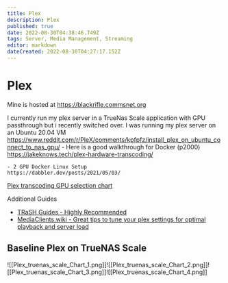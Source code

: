 ```yaml
---
title: Plex
description: Plex
published: true
date: 2022-08-30T04:38:46.749Z
tags: Server, Media Management, Streaming
editor: markdown
dateCreated: 2022-08-30T04:27:17.152Z
---
```

# Plex

Mine is hosted at https://blackrifle.commsnet.org


I currently run my plex server in a TrueNas Scale application with GPU passthrough but i recently switched over. I was running my plex server on an Ubuntu 20.04 VM
	https://www.reddit.com/r/PleX/comments/kpfpfz/install_plex_on_ubuntu_connect_to_nas_gpu/
	- Here is a good walkthrough for Docker (p2000)
	https://jakeknows.tech/plex-hardware-transcoding/

	- 2 GPU Docker Linux Setup
	https://dabbler.dev/posts/2021/05/03/


[Plex transcoding GPU selection chart](https://www.elpamsoft.com/?p=Plex-Hardware-Transcoding)

Additional Guides 
- [TRaSH Guides - Highly Recommended](https://trash-guides.info/Plex/)
- [MediaClients.wiki - Great tips to tune your plex settings for optimal playback and server load](https://mediaclients.wiki/en/Plex)


## Baseline Plex on TrueNAS Scale

![[Plex_truenas_scale_Chart_1.png]]![[Plex_truenas_scale_Chart_2.png]]![[Plex_truenas_scale_Chart_3.png]]![[Plex_truenas_scale_Chart_4.png]]